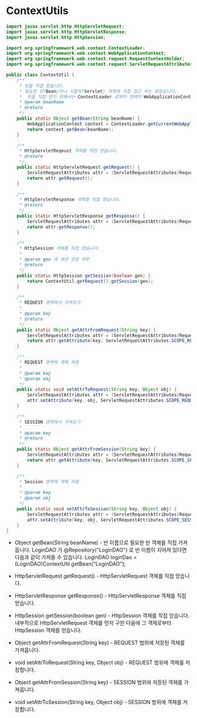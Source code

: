 # ContextUtils

```java
import javax.servlet.http.HttpServletRequest;
import javax.servlet.http.HttpServletResponse;
import javax.servlet.http.HttpSession;

import org.springframework.web.context.ContextLoader;
import org.springframework.web.context.WebApplicationContext;
import org.springframework.web.context.request.RequestContextHolder;
import org.springframework.web.context.request.ServletRequestAttributes;

public class ContextUtil {
    /**
     * 빈을 직접 얻습니다.
     * 필요한 빈(Bean)이나 서블릿(Servlet) 객체에 직접 접근 하는 방법입니다.
     *  빈을 직접 얻기 위해서는 ContextLoader 로부터 현재의 WebApplicationContext 를 얻은 후 getBean() 메소드로 빈을 얻을 수 있습니다.
     * @param beanName
     * @return
     */
    public static Object getBean(String beanName) {
        WebApplicationContext context = ContextLoader.getCurrentWebApplicationContext();
        return context.getBean(beanName);
    }

    /**
     * HttpServletReqeust 객체를 직접 얻습니다.
     * @return
     */
    public static HttpServletRequest getRequest() {
        ServletRequestAttributes attr = (ServletRequestAttributes)RequestContextHolder.currentRequestAttributes();
        return attr.getRequest();
    }

    /**
     * HttpServletResponse 객체를 직접 얻습니다.
     * @return
     */
    public static HttpServletResponse getResponse() {
        ServletRequestAttributes attr = (ServletRequestAttributes)RequestContextHolder.currentRequestAttributes();
        return attr.getResponse();
    }

    /**
     * HttpSession 객체를 직접 얻습니다.
     *
     * @param gen 새 세션 생성 여부
     * @return
     */
    public static HttpSession getSession(boolean gen) {
        return ContextUtil.getRequest().getSession(gen);
    }

    /**
     * REQUEST 영역에서 가져오기
     *
     * @param key
     * @return
     */
    public static Object getAttrFromRequest(String key) {
        ServletRequestAttributes attr = (ServletRequestAttributes)RequestContextHolder.currentRequestAttributes();
        return attr.getAttribute(key, ServletRequestAttributes.SCOPE_REQUEST);
    }

    /**
     * REQUEST 영역에 객체 저장
     *
     * @param key
     * @param obj
     */
    public static void setAttrToRequest(String key, Object obj) {
        ServletRequestAttributes attr = (ServletRequestAttributes)RequestContextHolder.currentRequestAttributes();
        attr.setAttribute(key, obj, ServletRequestAttributes.SCOPE_REQUEST);
    }

    /**
     * SESSION 영역에서 가져오기
     *
     * @param key
     * @return
     */
    public static Object getAttrFromSession(String key) {
        ServletRequestAttributes attr = (ServletRequestAttributes)RequestContextHolder.currentRequestAttributes();
        return attr.getAttribute(key, ServletRequestAttributes.SCOPE_SESSION);
    }

    /**
     * Session 영역에 객체 저장
     *
     * @param key
     * @param obj
     */
    public static void setAttrToSession(String key, Object obj) {
        ServletRequestAttributes attr = (ServletRequestAttributes)RequestContextHolder.currentRequestAttributes();
        attr.setAttribute(key, obj, ServletRequestAttributes.SCOPE_SESSION);
    }
}
```

* Object getBean(String beanName) - 빈 이름으로 필요한 빈 객체를 직접 가져옵니다. LoginDAO 가 @Repository("LoginDAO") 로 빈 이름이 지어져 있다면 다음과 같이 가져올 수 있습니다. LoginDAO loginDao = (LoginDAO)ContextUtil.getBean("LoginDAO");

* HttpServletRequest getRequest() - HttpServletRequest 객체를 직접 얻습니다.

* HttpServletResponse getResponse() - HttpServletResponse 객체를 직접 얻습니다.

* HttpSession getSession(boolean gen) - HttpSession 객체를 직접 얻습니다. 내부적으로 HttpServletRequest 객체를 먼저 구한 다음에 그 객체로부터 HttpSession 객체를 얻습니다.

* Object getAttrFromRequest(String key) - REQUEST 범위에 저장된 객체를 가져옵니다.

* void setAttrToRequest(String key, Object obj) - REQUEST 범위에 객체를 저장합니다.

* Object getAttrFromSession(String key) - SESSION 범위에 저장된 객체를 가져옵니다.

* void setAttrToSession(String key, Object obj) - SESSION 범위에 객체를 저장합니다.
